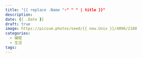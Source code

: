 ```yaml
---
title: "{{ replace .Name "-" " " | title }}"
description:
date: {{ .Date }}
draft: true
image: https://picsum.photos/seed/{{ now.Unix }}/4096/2160
categories:
  - 编程
  - 生活
tags:
---
```

